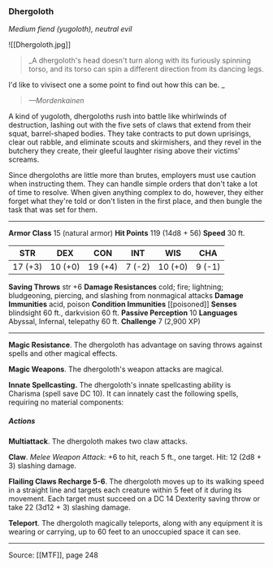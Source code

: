 ### Dhergoloth
_Medium fiend (yugoloth), neutral evil_

![[Dhergoloth.jpg]]

> _A dhergoloth's head doesn't turn along with its furiously spinning torso, and its torso can spin a different direction from its dancing legs.

I'd like to vivisect one a some point to find out how this can be.
_
> _—Mordenkainen_

A kind of yugoloth, dhergoloths rush into battle like whirlwinds of destruction, lashing out with the five sets of claws that extend from their squat, barrel-shaped bodies. They take contracts to put down uprisings, clear out rabble, and eliminate scouts and skirmishers, and they revel in the butchery they create, their gleeful laughter rising above their victims' screams.

Since dhergoloths are little more than brutes, employers must use caution when instructing them. They can handle simple orders that don't take a lot of time to resolve. When given anything complex to do, however, they either forget what they're told or don't listen in the first place, and then bungle the task that was set for them.



---

**Armor Class** 15 (natural armor)
**Hit Points** 119 (14d8 + 56)
**Speed** 30 ft.

| STR     | DEX     | CON     | INT     | WIS     | CHA     |
|---------|---------|---------|---------|---------|---------|
| 17 (+3) | 10 (+0) | 19 (+4) | 7 (-2) | 10 (+0) | 9 (-1) |

**Saving Throws** str +6
**Damage Resistances** cold; fire; lightning; bludgeoning, piercing, and slashing from nonmagical attacks
**Damage Immunities** acid, poison
**Condition Immunities** [[poisoned]]
**Senses** blindsight 60 ft., darkvision 60 ft.
**Passive Perception** 10
**Languages** Abyssal, Infernal, telepathy 60 ft.
**Challenge** 7 (2,900 XP)

---

**Magic Resistance**. The dhergoloth has advantage on saving throws against spells and other magical effects.

**Magic Weapons**. The dhergoloth's weapon attacks are magical.

**Innate Spellcasting.** The dhergoloth's innate spellcasting ability is Charisma (spell save DC 10). It can innately cast the following spells, requiring no material components:

##### Actions
**Multiattack**. The dhergoloth makes two claw attacks.

**Claw**. _Melee Weapon Attack:_ +6 to hit, reach 5 ft., one target. Hit: 12 (2d8 + 3) slashing damage.

**Flailing Claws Recharge 5-6**. The dhergoloth moves up to its walking speed in a straight line and targets each creature within 5 feet of it during its movement. Each target must succeed on a DC 14 Dexterity saving throw or take 22 (3d12 + 3) slashing damage.

**Teleport**. The dhergoloth magically teleports, along with any equipment it is wearing or carrying, up to 60 feet to an unoccupied space it can see.


---

Source: [[MTF]], page 248